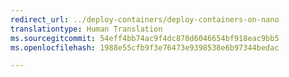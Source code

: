 ```yaml
---
redirect_url: ../deploy-containers/deploy-containers-on-nano
translationtype: Human Translation
ms.sourcegitcommit: 54eff4bb74ac9f4dc870d6046654bf918eac9bb5
ms.openlocfilehash: 1988e55cfb9f3e76473e9398538e6b97344bedac

---
```




<!--HONumber=Jan17_HO4-->


